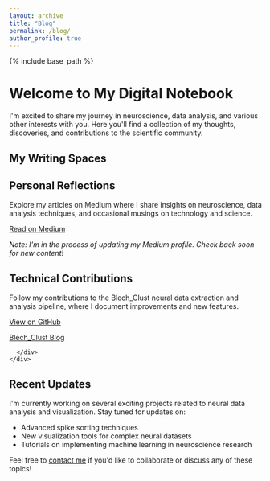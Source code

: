```yaml
---
layout: archive
title: "Blog"
permalink: /blog/
author_profile: true
---
```


{% include base_path %}

# Welcome to My Digital Notebook

I'm excited to share my journey in neuroscience, data analysis, and various other interests with you. Here you'll find a collection of my thoughts, discoveries, and contributions to the scientific community.

## My Writing Spaces

<div class="grid__wrapper">
  <div class="grid__item">
    <div class="archive__item">
      <div class="archive__item-teaser">
        <i class="fas fa-pen-fancy fa-3x" style="color: #333;"></i>
      </div>
      <div class="archive__item-body">
        <h2 class="archive__item-title">Personal Reflections</h2>
        <div class="archive__item-excerpt">
          <p>Explore my articles on Medium where I share insights on neuroscience, data analysis techniques, and occasional musings on technology and science.</p>
        </div>
        <p><a href="https://medium.com/@abuzar_mahmood" class="btn btn--primary">Read on Medium</a></p>
        <p><em>Note: I'm in the process of updating my Medium profile. Check back soon for new content!</em></p>
      </div>
    </div>
  </div>
  
  <div class="grid__item">
    <div class="archive__item">
      <div class="archive__item-teaser">
        <i class="fas fa-brain fa-3x" style="color: #333;"></i>
      </div>
      <div class="archive__item-body">
        <h2 class="archive__item-title">Technical Contributions</h2>
        <div class="archive__item-excerpt">
          <p>Follow my contributions to the Blech_Clust neural data extraction and analysis pipeline, where I document improvements and new features.</p>
        </div>
        <p><a href="https://github.com/KatzLabBrandeis/blech_clust" class="btn btn--primary">View on GitHub</a></p>

<p><a
href="https://katzlabbrandeis.github.io/blech_clust/blogs/blogs_main.html" class="btn btn--primary">Blech_Clust Blog</a></p>

      </div>
    </div>
  </div>
</div>

## Recent Updates

I'm currently working on several exciting projects related to neural data analysis and visualization. Stay tuned for updates on:

- Advanced spike sorting techniques
- New visualization tools for complex neural datasets
- Tutorials on implementing machine learning in neuroscience research

Feel free to [contact me](/contact/) if you'd like to collaborate or discuss any of these topics!
